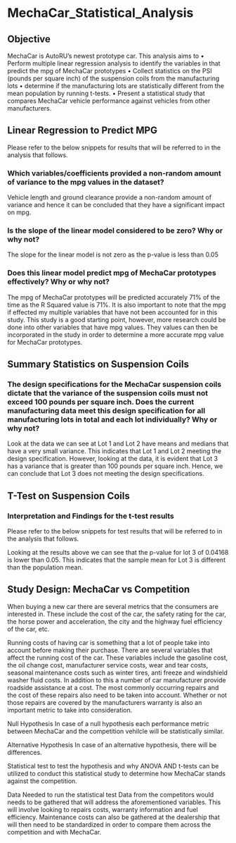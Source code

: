 # MechaCar_Statistical_Analysis

## Objective

MechaCar is AutoRU’s newest prototype car. This analysis aims to 
•	Perform multiple linear regression analysis to identify the variables in that predict the mpg of MechaCar prototypes
•	Collect statistics on the PSI (pounds per square inch) of the suspension coils from the manufacturing lots
•	determine if the manufacturing lots are statistically different from the mean population by running t-tests.
•	Present a statistical study that compares MechaCar vehicle performance against vehicles from other manufacturers. 

## Linear Regression to Predict MPG
Please refer to the below snippets for results that will be referred to in the analysis that follows.

### Which variables/coefficients provided a non-random amount of variance to the mpg values in the dataset?
Vehicle length and ground clearance provide a non-random amount of variance and hence it can be concluded that they have a significant impact on mpg. 
	
### Is the slope of the linear model considered to be zero? Why or why not?
The slope for the linear model is not zero as the p-value is less than 0.05

### Does this linear model predict mpg of MechaCar prototypes effectively? Why or why not?
The mpg of MechaCar prototypes will be predicted accurately 71% of the time as the R Squared value is 71%.
It is also important to note that the mpg if effected my multiple variables that have not been accounted for in this study. This study is a good starting point, however, more research could be done into other variables that have mpg values. They values can then be incorporated in the study in order to determine a more accurate mpg value for MechaCar prototypes.

## Summary Statistics on Suspension Coils
### The design specifications for the MechaCar suspension coils dictate that the variance of the suspension coils must not exceed 100 pounds per square inch. Does the current manufacturing data meet this design specification for all manufacturing lots in total and each lot individually? Why or why not?
Look at the data we can see at Lot 1 and Lot 2 have means and medians that have a very small variance. This indicates that Lot 1 and Lot 2 meeting the design specification. 
However, looking at the data, it is evident that Lot 3 has a variance that is greater than 100 pounds per square inch. Hence, we can conclude that Lot 3 does not meeting the design specifications.

## T-Test on Suspension Coils
### Interpretation and Findings for the t-test results
Please refer to the below snippets for test results that will be referred to in the analysis that follows.

Looking at the results above we can see that the p-value for lot 3 of 0.04168 is lower than 0.05. This indicates that the sample mean for Lot 3 is different than the population mean.


## Study Design: MechaCar vs Competition

When buying a new car there are several metrics that the consumers are interested in. These include the cost of the car, the safety rating for the car, the horse power and acceleration, the city and the highway fuel efficiency of the car, etc. 

Running costs of having car is something that a lot of people take into account before making their purchase. There are several variables that affect the running cost of the car. These variables include the gasoline cost, the oil change cost, manufacturer service costs, wear and tear costs, seasonal maintenance costs such as winter tires, anti freeze and windshield washer fluid costs. In addition to this a number of car manufacturer provide roadside assistance at a cost. The most commonly occurring repairs and the cost of these repairs also need to be taken into account. Whether or not those repairs are covered by the manufacturers warranty is also an important metric to take into consideration.  

Null Hypothesis
In case of a null hypothesis each performance metric between MechaCar and the competition vehilcle will be statistically similar.

Alternative Hypothesis
In case of an alternative hypothesis, there will be differences. 

Statistical test to test the hypothesis and why
ANOVA AND t-tests can be utilized to conduct this statistical study to determine how MechaCar stands against the competition. 

Data Needed to run the statistical test
Data from the competitors would needs to be gathered that will address the aforementioned variables. This will involve looking to repairs costs, warranty information and fuel efficiency. Maintenance costs can also be gathered at the dealership that will then need to be standardized in order to compare them across the competition and with MechaCar.  

